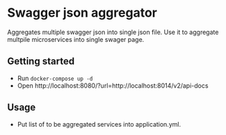 # Swagger json aggregator

Aggregates multiple swagger json into single json file.
Use it to aggregate multpile microservices into single swager page.

## Getting started

 * Run `docker-compose up -d`
 * Open http://localhost:8080/?url=http://localhost:8014/v2/api-docs

## Usage

* Put list of to be aggregated services into application.yml.
